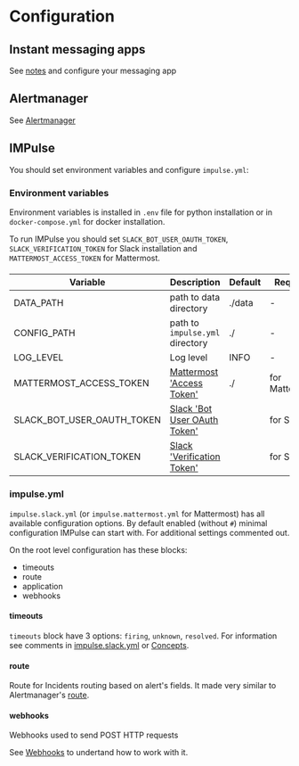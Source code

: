 # Configuration

## Instant messaging apps

See [notes](apps.md#notes) and configure your messaging app

## Alertmanager

See [Alertmanager](alertmanager.md)

## IMPulse

You should set environment variables and configure `impulse.yml`:

### Environment variables

Environment variables is installed in `.env` file for python installation or in `docker-compose.yml` for docker installation. 

To run IMPulse you should set `SLACK_BOT_USER_OAUTH_TOKEN`, `SLACK_VERIFICATION_TOKEN` for Slack installation and `MATTERMOST_ACCESS_TOKEN` for Mattermost.

#### 

| Variable | Description | Default | Required |
|-|-|-|-|
| DATA_PATH | path to data directory | ./data | - |
| CONFIG_PATH | path to `impulse.yml` directory | ./ | - |
| LOG_LEVEL | Log level | INFO | - |
| MATTERMOST_ACCESS_TOKEN | [Mattermost 'Access Token'](apps.md#mattermost) | ./ | for Mattermost |
| SLACK_BOT_USER_OAUTH_TOKEN | [Slack 'Bot User OAuth Token'](apps.md#slack) | | for Slack |
| SLACK_VERIFICATION_TOKEN | [Slack 'Verification Token'](apps.md#slack) | | for Slack |

### impulse.yml

`impulse.slack.yml` (or `impulse.mattermost.yml` for Mattermost) has all available configuration options. By default enabled (without `#`) minimal configuration IMPulse can start with. For additional settings commented out.

On the root level configuration has these blocks:

- timeouts
- route
- application
- webhooks

#### timeouts

`timeouts` block have 3 options: `firing`, `unknown`, `resolved`. For information see comments in [impulse.slack.yml](https://github.com/DiTsi/impulse/blob/main/impulse.slack.yml) or [Concepts](concepts.md).

#### route

Route for Incidents routing based on alert's fields. It made very similar to Alertmanager's [route](https://prometheus.io/docs/alerting/latest/configuration/#route).

#### webhooks

Webhooks used to send POST HTTP requests

See [Webhooks](webhooks.md) to 
undertand how to work with it.